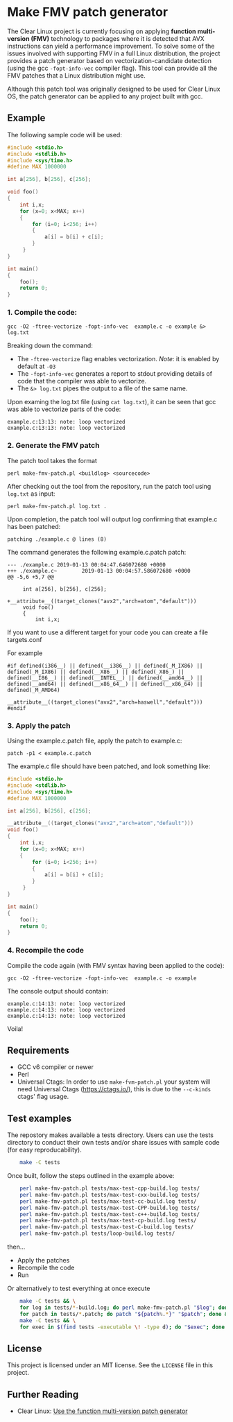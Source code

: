 
# Make FMV patch generator

The Clear Linux project is currently focusing on applying **function multi-version (FMV)** technology to packages where it is detected that AVX instructions can yield a performance improvement. To solve some of the issues involved with supporting FMV in a full Linux distribution, the project provides a patch generator based on vectorization-candidate detection (using the gcc `-fopt-info-vec` compiler flag). This tool can provide all the FMV patches that a Linux distribution might use.

Although this patch tool was originally designed to be used for Clear Linux OS, the patch generator can be applied to any project built with gcc.

## Example

The following sample code will be used:

```c
#include <stdio.h>
#include <stdlib.h>
#include <sys/time.h>
#define MAX 1000000

int a[256], b[256], c[256];

void foo()
{
    int i,x;
    for (x=0; x<MAX; x++)
    {
        for (i=0; i<256; i++)
        {
            a[i] = b[i] + c[i];
        }
     }
}

int main()
{
    foo();
    return 0;
}
```

### 1. Compile the code:
`gcc -O2 -ftree-vectorize -fopt-info-vec  example.c -o example &> log.txt
`

Breaking down the command:
* The `-ftree-vectorize` flag enables vectorization. *Note*: it is enabled by default at `-O3`
* The `-fopt-info-vec` generates a report to stdout providing details of code that the compiler was able to vectorize.
* The `&> log.txt` pipes the output to a file of the same name.

Upon examing the log.txt file (using `cat log.txt`), it can be seen that gcc was able to vectorize parts of the code:
```
example.c:13:13: note: loop vectorized
example.c:13:13: note: loop vectorized
```
### 2. Generate the FMV patch
The patch tool takes the format

`perl make-fmv-patch.pl <buildlog> <sourcecode>`

After checking out the tool from the repository, run the patch tool using `log.txt` as input:

```perl make-fmv-patch.pl log.txt .```

Upon completion, the patch tool will output log confirming that example.c has been patched:

```patching ./example.c @ lines (8)```

The command generates the following example.c.patch patch:
```
--- ./example.c 2019-01-13 00:04:47.646072680 +0000
+++ ./example.c~        2019-01-13 00:04:57.586072680 +0000
@@ -5,6 +5,7 @@

     int a[256], b[256], c[256];

+__attribute__((target_clones("avx2","arch=atom","default")))
     void foo()
     {
         int i,x;
```

If you want to use a different target for your code you can create a file targets.conf

For example

```
#if defined(i386__) || defined(__i386__) || defined(_M_IX86) || defined(_M_IX86) || defined(__X86__) || defined(_X86_) || defined(__I86__) || defined(__INTEL__) || defined(__amd64__) || defined(__amd64) || defined(__x86_64__) || defined(__x86_64) || defined(_M_AMD64)
        __attribute__((target_clones("avx2","arch=haswell","default")))
#endif
```

### 3. Apply the patch
Using the example.c.patch file, apply the patch to example.c:

```patch -p1 < example.c.patch```

The example.c file should have been patched, and look something like:

```c
#include <stdio.h>
#include <stdlib.h>
#include <sys/time.h>
#define MAX 1000000

int a[256], b[256], c[256];

__attribute__((target_clones("avx2","arch=atom","default")))
void foo()
{
    int i,x;
    for (x=0; x<MAX; x++)
    {
        for (i=0; i<256; i++)
        {
            a[i] = b[i] + c[i];
        }
     }
}

int main()
{
    foo();
    return 0;
}
```
### 4. Recompile the code

Compile the code again (with FMV syntax having been applied to the code):

```gcc -O2 -ftree-vectorize -fopt-info-vec  example.c -o example```

The console output should contain:
```
example.c:14:13: note: loop vectorized
example.c:14:13: note: loop vectorized
example.c:14:13: note: loop vectorized
```
Voila!

## Requirements

- GCC v6 compiler or newer
- Perl
- Universal Ctags:
    In order to use `make-fvm-patch.pl` your system will need Universal Ctags
    (https://ctags.io/), this is due to the `--c-kinds`
    ctags' flag usage.

## Test examples

The repostory makes available a tests directory. Users can use the tests directory to conduct their own tests and/or share issues with sample code (for easy reproducability).

```bash
    make -C tests
```

Once built, follow the steps outlined in the example above:

```bash
    perl make-fmv-patch.pl tests/max-test-cpp-build.log tests/
    perl make-fmv-patch.pl tests/max-test-cxx-build.log tests/
    perl make-fmv-patch.pl tests/max-test-cc-build.log tests/
    perl make-fmv-patch.pl tests/max-test-CPP-build.log tests/
    perl make-fmv-patch.pl tests/max-test-c++-build.log tests/
    perl make-fmv-patch.pl tests/max-test-cp-build.log tests/
    perl make-fmv-patch.pl tests/max-test-C-build.log tests/
    perl make-fmv-patch.pl tests/loop-build.log tests/
```
then...
* Apply the patches
* Recompile the code
* Run

Or alternatively to test everything at once execute
```bash
    make -C tests && \
    for log in tests/*-build.log; do perl make-fmv-patch.pl "$log"; done && \
    for patch in tests/*.patch; do patch "${patch%.*}" "$patch"; done && \
    make -C tests && \
    for exec in $(find tests -executable \! -type d); do "$exec"; done
```
## License

This project is licensed under an MIT license. See the `LICENSE` file in this project.

## Further Reading
* Clear Linux: [Use the function multi-version patch generator](https://clearlinux.org/documentation/clear-linux/tutorials/fmv)
